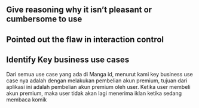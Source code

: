 ## Give reasoning why it isn’t pleasant or cumbersome to use

## Pointed out the flaw in interaction control

## Identify Key business use cases
Dari semua use case yang ada di Manga id, menurut kami key business use case nya adalah dengan melakukan pembelian akun premium, tujuan dari aplikasi ini adalah pembelian akun premium oleh user. Ketika user membeli akun premium, maka user tidak akan lagi menerima iklan ketika sedang membaca komik 
